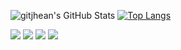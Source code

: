 ![gitjhean's GitHub Stats](https://github-readme-stats.vercel.app/api?username=gitjhean&show_icons=true&theme=midnight-purple)
[![Top Langs](https://github-readme-stats.vercel.app/api/top-langs/?username=gitjhean&theme=midnight-purple)](https://github.com/anuraghazra/github-readme-stats)

<div>
<a href="https://www.youtube.com/channel/UCSfN0ZbhyRRk5mr2604SgSA" target="_blank"><img src="https://img.shields.io/badge/YouTube-FF0000?style=for-the-badge&logo=youtube&logoColor=white" target="_blank"></a>
<a href="https://www.instagram.com/eujheann/" target="_blank"><img src="https://img.shields.io/badge/Instagram-E4405F?style=for-the-badge&logo=instagram&logoColor=white" target="_blank"></a>
<a href="https://www.twitch.tv/jheantwt" target="_blank"><img src="https://img.shields.io/badge/Twitch-9146FF?style=for-the-badge&logo=twitch&logoColor=white" target="_blank"></a>
<a href="https://www.linkedin.com/in/jheanlucasdias" target="_blank"><img src="https://img.shields.io/badge/LinkedIn-0077B5?style=for-the-badge&logo=linkedin&logoColor=white" target="_blank"></a>


